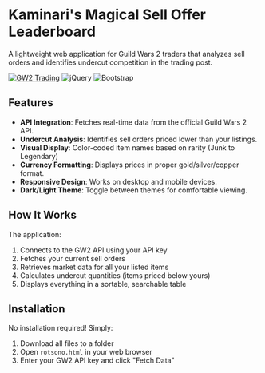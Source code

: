 # Kaminari's Magical Sell Offer Leaderboard

A lightweight web application for Guild Wars 2 traders that analyzes sell orders and identifies undercut competition in the trading post.

[![GW2 Trading](https://img.shields.io/badge/Guild%20Wars%202-Trading%20Post-blue)](https://img.shields.io/badge/Guild%20Wars%202-Trading%20Post-blue)
![jQuery](https://img.shields.io/badge/jQuery-3.7.1-green)
![Bootstrap](https://img.shields.io/badge/Bootstrap-5.3.7-purple)

## Features

- **API Integration**: Fetches real-time data from the official Guild Wars 2 API.
- **Undercut Analysis**: Identifies sell orders priced lower than your listings. 
- **Visual Display**: Color-coded item names based on rarity (Junk to Legendary)
- **Currency Formatting**: Displays prices in proper gold/silver/copper format.
- **Responsive Design**: Works on desktop and mobile devices.
- **Dark/Light Theme**: Toggle between themes for comfortable viewing.

## How It Works

The application:
1. Connects to the GW2 API using your API key
2. Fetches your current sell orders
3. Retrieves market data for all your listed items
4. Calculates undercut quantities (items priced below yours)
5. Displays everything in a sortable, searchable table

## Installation

No installation required! Simply:
1. Download all files to a folder
2. Open `rotsono.html` in your web browser
3. Enter your GW2 API key and click "Fetch Data"

